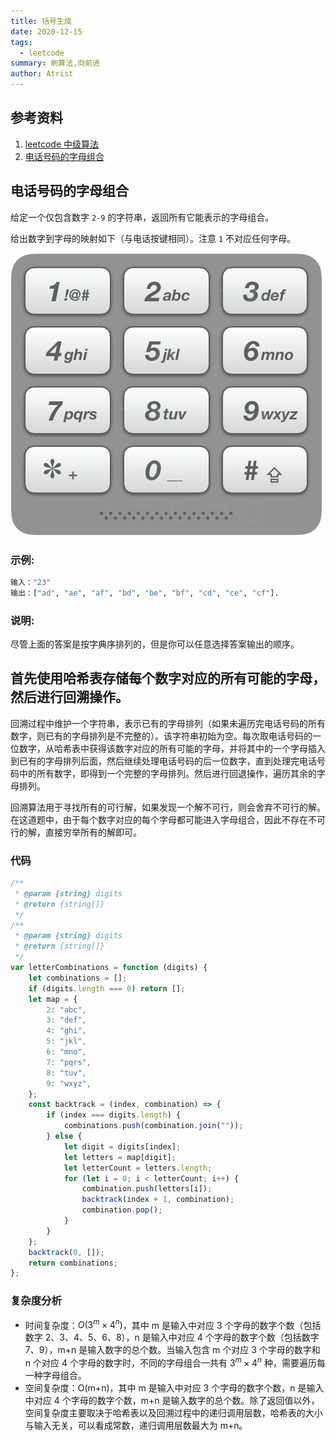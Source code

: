 ```yaml
---
title: 括号生成
date: 2020-12-15
tags:
  - leetcode
summary: 刷算法,向前进
author: Atrist
---
```


## 参考资料

1. [leetcode 中级算法](https://leetcode-cn.com/leetbook/detail/top-interview-questions-medium/)
2. [电话号码的字母组合](https://leetcode-cn.com/problems/letter-combinations-of-a-phone-number/description/)
## 电话号码的字母组合
给定一个仅包含数字 `2-9` 的字符串，返回所有它能表示的字母组合。

给出数字到字母的映射如下（与电话按键相同）。注意 `1` 不对应任何字母。

![](./images/17_telephone_keypad.png)


### 示例:
```bash
输入："23"
输出：["ad", "ae", "af", "bd", "be", "bf", "cd", "ce", "cf"].
```
### 说明:
尽管上面的答案是按字典序排列的，但是你可以任意选择答案输出的顺序。

## 首先使用哈希表存储每个数字对应的所有可能的字母，然后进行回溯操作。

回溯过程中维护一个字符串，表示已有的字母排列（如果未遍历完电话号码的所有数字，则已有的字母排列是不完整的）。该字符串初始为空。每次取电话号码的一位数字，从哈希表中获得该数字对应的所有可能的字母，并将其中的一个字母插入到已有的字母排列后面，然后继续处理电话号码的后一位数字，直到处理完电话号码中的所有数字，即得到一个完整的字母排列。然后进行回退操作，遍历其余的字母排列。

回溯算法用于寻找所有的可行解，如果发现一个解不可行，则会舍弃不可行的解。在这道题中，由于每个数字对应的每个字母都可能进入字母组合，因此不存在不可行的解，直接穷举所有的解即可。
### 代码
```js
/**
 * @param {string} digits
 * @return {string[]}
 */
/**
 * @param {string} digits
 * @return {string[]}
 */
var letterCombinations = function (digits) {
    let combinations = [];
    if (digits.length === 0) return [];
    let map = {
        2: "abc",
        3: "def",
        4: "ghi",
        5: "jkl",
        6: "mno",
        7: "pqrs",
        8: "tuv",
        9: "wxyz",
    };
    const backtrack = (index, combination) => {
        if (index === digits.length) {
            combinations.push(combination.join(""));
        } else {
            let digit = digits[index];
            let letters = map[digit];
            let letterCount = letters.length;
            for (let i = 0; i < letterCount; i++) {
                combination.push(letters[i]);
                backtrack(index + 1, combination);
                combination.pop();
            }
        }
    };
    backtrack(0, []);
    return combinations;
};
```

### 复杂度分析

- 时间复杂度：$O(3^m \times 4^n)$，其中 m 是输入中对应 3 个字母的数字个数（包括数字 2、3、4、5、6、8），n 是输入中对应 4 个字母的数字个数（包括数字 7、9），m+n 是输入数字的总个数。当输入包含 m 个对应 3 个字母的数字和 n 个对应 4 个字母的数字时，不同的字母组合一共有 $3^m \times 4^n$ 种，需要遍历每一种字母组合。
- 空间复杂度：O(m+n)，其中 m 是输入中对应 3 个字母的数字个数，n 是输入中对应 4 个字母的数字个数，m+n 是输入数字的总个数。除了返回值以外，空间复杂度主要取决于哈希表以及回溯过程中的递归调用层数，哈希表的大小与输入无关，可以看成常数，递归调用层数最大为 m+n。

